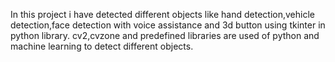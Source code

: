 In this project i have detected different objects like hand detection,vehicle detection,face detection with voice assistance and
3d button using tkinter in python library.
cv2,cvzone and predefined libraries are used of python and machine learning to detect different objects.
